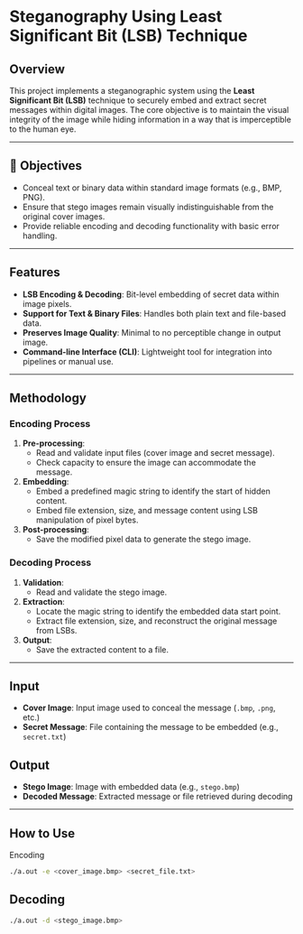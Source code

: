 # 
# Steganography Using Least Significant Bit (LSB) Technique

## Overview
This project implements a steganographic system using the **Least Significant Bit (LSB)** technique to securely embed and extract secret messages within digital images. 
The core objective is to maintain the visual integrity of the image while hiding information in a way that is imperceptible to the human eye.

---

## 🎯 Objectives
- Conceal text or binary data within standard image formats (e.g., BMP, PNG).
- Ensure that stego images remain visually indistinguishable from the original cover images.
- Provide reliable encoding and decoding functionality with basic error handling.

---

## Features

- **LSB Encoding & Decoding**: Bit-level embedding of secret data within image pixels.
- **Support for Text & Binary Files**: Handles both plain text and file-based data.
- **Preserves Image Quality**: Minimal to no perceptible change in output image.
- **Command-line Interface (CLI)**: Lightweight tool for integration into pipelines or manual use.

---

## Methodology

### Encoding Process
1. **Pre-processing**:
   - Read and validate input files (cover image and secret message).
   - Check capacity to ensure the image can accommodate the message.
2. **Embedding**:
   - Embed a predefined magic string to identify the start of hidden content.
   - Embed file extension, size, and message content using LSB manipulation of pixel bytes.
3. **Post-processing**:
   - Save the modified pixel data to generate the stego image.

### Decoding Process
1. **Validation**:
   - Read and validate the stego image.
2. **Extraction**:
   - Locate the magic string to identify the embedded data start point.
   - Extract file extension, size, and reconstruct the original message from LSBs.
3. **Output**:
   - Save the extracted content to a file.

---

## Input

- **Cover Image**: Input image used to conceal the message (`.bmp`, `.png`, etc.)
- **Secret Message**: File containing the message to be embedded (e.g., `secret.txt`)

## Output

- **Stego Image**: Image with embedded data (e.g., `stego.bmp`)
- **Decoded Message**: Extracted message or file retrieved during decoding

---

## How to Use
Encoding
```bash
./a.out -e <cover_image.bmp> <secret_file.txt>
```
## Decoding
```bash
./a.out -d <stego_image.bmp>
```
